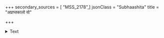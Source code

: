 +++
secondary_sources = [ "MSS_2178",]
jsonClass = "Subhaashita"
title = "अप्राप्तकालो यो"

+++

<details><summary>Text</summary>

अप्राप्तकालो यो मूर्खो हसेत् स्वेच्छानुसारतः।  
प्राप्नुयाद् बुद्ध्यवज्ञानं सभायां चैव शाश्वतम्॥
</details>
